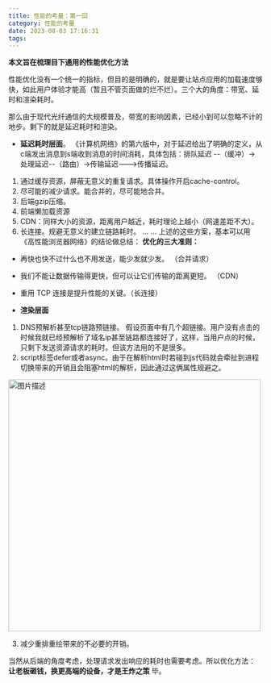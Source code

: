 ```yaml
---
title: 性能的考量：第一回
category: 性能的考量
date: 2023-08-03 17:16:31
tags:
---
```


**本文旨在梳理目下通用的性能优化方法**

性能优化没有一个统一的指标，但目的是明确的，就是要让站点应用的加载速度够快，如此用户体验才能高（暂且不管页面做的烂不烂）。三个大的角度：带宽、延时和渲染耗时。

那么由于现代光纤通信的大规模普及，带宽的影响因素，已经小到可以忽略不计的地步。剩下的就是延迟耗时和渲染。

- **延迟耗时层面**。
《计算机网络》的第六版中，对于延迟给出了明确的定义，从c端发出消息到s端收到消息的时间消耗，具体包括：排队延迟 --（缓冲）-> 处理延迟--（路由）->传输延迟--->传播延迟。
1. 通过缓存资源，屏蔽无意义的重复请求。具体操作开启cache-control。
2. 尽可能的减少请求。能合并的，尽可能地合并。
3. 后端gzip压缩。
4. 前端懒加载资源
5. CDN：同样大小的资源，距离用户越近，耗时理论上越小（网速差距不大）。
6. 长连接。规避无意义的建立链路耗时。
...
...
上述的这些方案，基本可以用《高性能浏览器网络》的结论做总结：
**优化的三大准则：**
  - 再快也快不过什么也不用发送，能少发就少发。 （合并请求）
  - 我们不能让数据传输得更快，但可以让它们传输的距离更短。 （CDN）
  - 重用 TCP 连接是提升性能的关键。（长连接）

- **渲染层面**
1. DNS预解析甚至tcp链路预链接。
假设页面中有几个超链接。用户没有点击的时候我就已经预解析了域名ip甚至链路都连接好了，这样，当用户点的时候，只剩下发送资源请求的耗时。但该方法用的不是很多。
2. script标签defer或者async。由于在解析html时若碰到js代码就会牵扯到进程切换带来的开销且会阻塞html的解析，因此通过这俩属性规避之。
<img src="/img/defer.png" alt="图片描述" width="500">

3. 减少重排重绘带来的不必要的开销。

当然从后端的角度考虑，处理请求发出响应的耗时也需要考虑。所以优化方法： **让老板砸钱，换更高端的设备，才是王炸之策**
毕。